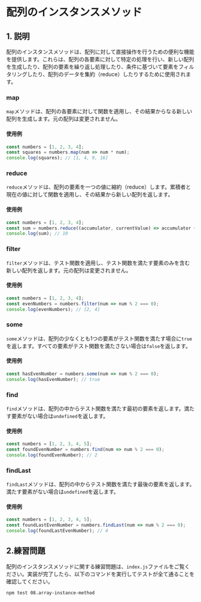 # 配列のインスタンスメソッド

## 1. 説明

配列のインスタンスメソッドは、配列に対して直接操作を行うための便利な機能を提供します。これらは、配列の各要素に対して特定の処理を行い、新しい配列を生成したり、配列の要素を繰り返し処理したり、条件に基づいて要素をフィルタリングしたり、配列のデータを集約（reduce）したりするために使用されます。

### map

`map`メソッドは、配列の各要素に対して関数を適用し、その結果からなる新しい配列を生成します。元の配列は変更されません。

#### 使用例

```javascript
const numbers = [1, 2, 3, 4];
const squares = numbers.map(num => num * num);
console.log(squares); // [1, 4, 9, 16]
```

### reduce

`reduce`メソッドは、配列の要素を一つの値に縮約（reduce）します。累積者と現在の値に対して関数を適用し、その結果から新しい配列を返します。

#### 使用例

```javascript
const numbers = [1, 2, 3, 4];
const sum = numbers.reduce((accumulator, currentValue) => accumulator + currentValue, 0);
console.log(sum); // 10
```

### filter

`filter`メソッドは、テスト関数を適用し、テスト関数を満たす要素のみを含む新しい配列を返します。元の配列は変更されません。

#### 使用例

```javascript
const numbers = [1, 2, 3, 4];
const evenNumbers = numbers.filter(num => num % 2 === 0);
console.log(evenNumbers); // [2, 4]
```

### some

`some`メソッドは、配列の少なくとも1つの要素がテスト関数を満たす場合に`true`を返します。すべての要素がテスト関数を満たさない場合は`false`を返します。

#### 使用例

```javascript
const hasEvenNumber = numbers.some(num => num % 2 === 0);
console.log(hasEvenNumber); // true
```

### find

`find`メソッドは、配列の中からテスト関数を満たす最初の要素を返します。満たす要素がない場合は`undefined`を返します。

#### 使用例

```javascript
const numbers = [1, 2, 3, 4, 5];
const foundEvenNumber = numbers.find(num => num % 2 === 0);
console.log(foundEvenNumber); // 2
```

### findLast

`findLast`メソッドは、配列の中からテスト関数を満たす最後の要素を返します。満たす要素がない場合は`undefined`を返します。

#### 使用例

```javascript
const numbers = [1, 2, 3, 4, 5];
const foundLastEvenNumber = numbers.findLast(num => num % 2 === 0);
console.log(foundLastEvenNumber); // 4
```

## 2.練習問題

配列のインスタンスメソッドに関する練習問題は、`index.js`ファイルをご覧ください。実装が完了したら、以下のコマンドを実行してテストが全て通ることを確認してください。

```sh
npm test 08.array-instance-method
```


